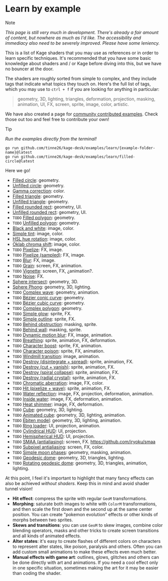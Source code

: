 # Learn by example

> [!NOTE]
> *This page is still very much in development. There's already a fair amount of content, but nowhere as much as I'd like. The accessibility and immediacy also need to be severely improved. Please have some leniency.*

This is a list of Kage shaders that you may use as references or in order to learn specific techniques. It's recommended that you have some basic knowledge about shaders and / or Kage before diving into this, but we have no bouncer at the door.

The shaders are roughly sorted from simple to complex, and they include tags that indicate what topics they touch on. Here's the full list of tags, which you may use to `ctrl + f` if you are looking for anything in particular:
> geometry, 3D, lighting, triangles, deformation, projection, masking, animation, UI, FX, screen, sprite, image, color, artistic.

We have also created a page for [community contributed examples](https://github.com/tinne26/kage-desk/blob/main/docs/community_examples.md). Check those out too and feel free to contribute your own!

> [!TIP]
> *Run the examples directly from the terminal!*
> ```
> go run github.com/tinne26/kage-desk/examples/learn/{example-folder-name}@latest
> go run github.com/tinne26/kage-desk/examples/learn/filled-circle@latest
> ```

Here we go!
- [Filled circle](https://github.com/tinne26/kage-desk/blob/main/examples/learn/filled-circle): geometry.
- [Unfilled circle](https://github.com/tinne26/kage-desk/blob/main/examples/learn/unfilled-circle): geometry.
- [Gamma correction](https://github.com/tinne26/kage-desk/blob/main/examples/learn/gamma-correction): color.
- [Filled triangle](https://github.com/tinne26/kage-desk/blob/main/examples/learn/filled-triangle): geometry.
- [Unfilled triangle](https://github.com/tinne26/kage-desk/blob/main/examples/learn/unfilled-triangle): geometry.
- [Filled rounded rect](https://github.com/tinne26/kage-desk/blob/main/examples/learn/filled-rounded-rect): geometry, UI.
- [Unfilled rounded rect](https://github.com/tinne26/kage-desk/blob/main/examples/learn/unfilled-rounded-rect): geometry, UI.
- `TODO` [Filled polygon](): geometry.
- `TODO` [Unfilled polygon](): geometry.
- [Black and white](https://github.com/tinne26/kage-desk/blob/main/examples/learn/black-and-white): image, color.
- [Simple tint](https://github.com/tinne26/kage-desk/blob/main/examples/learn/simple-tint): image, color.
- [HSL hue rotation](https://github.com/tinne26/kage-desk/blob/main/examples/learn/hsl-hue-rotation): image, color.
- [Oklab chroma shift](https://github.com/tinne26/kage-desk/blob/main/examples/learn/oklab-chroma-shift): image, color.
- `TODO` [Pixelize](): FX, image.
- `TODO` [Pixelize (sampled)](): FX, image.
- `TODO` [Blur](): FX, image.
- `TODO` [Grain](): screen, FX, animation.
- `TODO` [Vignette](): screen, FX, ¿animation?.
- `TODO` [Noise](): FX.
- [Sphere intersect](https://github.com/tinne26/kage-desk/blob/main/examples/learn/sphere-intersect-dist): geometry, 3D.
- [Sphere Phong](https://github.com/tinne26/kage-desk/blob/main/examples/learn/sphere-phong): geometry, 3D, lighting.
- `TODO` [Complex wave](): geometry, animation.
- `TODO` [Bézier conic curve](): geometry.
- `TODO` [Bézier cubic curve](): geometry.
- `TODO` [Complex polygon](): geometry.
- `TODO` [Simple glow](): sprite, FX.
- `TODO` [Simple outline](): sprite, FX.
- `TODO` [Behind obstruction](): masking, sprite.
- `TODO` [Behind wall](): masking, sprite.
- `TODO` [Dynamic motion blur](): FX, image, animation.
- `TODO` [Breathing](): sprite, animation, FX, deformation.
- `TODO` [Character boost](): sprite, FX, animation.
- `TODO` [Character poison](): sprite, FX, animation.
- `TODO` [Windmill transition](): image, animation.
- `TODO` [Destroy (disintegrate + spread)](): sprite, animation, FX.
- `TODO` [Destroy (cut + vanish)](): sprite, animation, FX.
- `TODO` [Destroy (spiral collapse)](): sprite, animation, FX.
- `TODO` [Destroy (radial crystal)](): sprite, animation, FX.
- `TODO` [Chromatic aberration](): image, FX, color.
- `TODO` [Hit (pixelize + wave)](): sprite, animation, FX.
- `TODO` [Water reflection](): image, FX, projection, deformation, animation.
- `TODO` [Inside water](): image, FX, deformation, animation.
- `TODO` [Heat shimmer](): image, FX, deformation.
- `TODO` [Cube](): geometry, 3D, lighting.
- `TODO` [Animated cube](): geometry, 3D, lighting, animation.
- `TODO` [Ebiten model](): geometry, 3D, lighting, animation.
- `TODO` [Ring loader](): UI, projection, animation.
- `TODO` [Cylindrical HUD](): UI, projection.
- `TODO` [Hemispherical HUD](): UI, projection.
- `TODO` [SMAA (antialiasing)](): screen, FX. https://github.com/iryoku/smaa
- `TODO` [Subpixel antialiasing](): screen, FX, color.
- `TODO` [Simple moon phases](): geometry, masking, animation.
- `TODO` [Geodesic dome](): geometry, 3D, triangles, lighting.
- `TODO` [Rotating geodesic dome](): geometry, 3D, triangles, animation, lighting.

At this point, I feel it's important to highlight that many fancy effects can also be achieved *without shaders*. Keep this in mind and avoid shader tunnel vision!
- **Hit effect**: compress the sprite with regular `GeoM` transformations.
- **Morphing**: saturate both images to white with `ColorM` transformations, and then scale the first down and the second up at the same center position. You can create "pokemon evolution" effects or other kinds of morphs between two sprites.
- **Skews and transitions**: you can use `GeoM` to skew images, combine color blending operators, masks and other tricks to create screen transitions and all kinds of animated effects.
- **Alter states**: it's easy to create flashes of different colors on characters to represent alter states, like poison, paralysis and others. Often you can add custom small animations to make these effects even much better.
- **Manual effects with game art**: outlines, glows, glitches and others can be done directly with art and animations. If you need a cool effect only in one specific situation, sometimes making the art for it may be easier than coding the shader.
